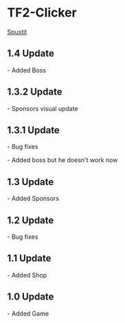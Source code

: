 # TF2-Clicker
[Spustit](https://vojtakdo.github.io/TF2-Clicker/)
<h2>1.4 Update</h2>
<p>- Added Boss</p>

<h2>1.3.2 Update</h2>
<p>- Sponsors visual update</p>

<h2>1.3.1 Update</h2>
<p>- Bug fixes</p>
<p>- Added boss but he doesn't work now</p>

<h2>1.3 Update</h2>
<p>- Added Sponsors</p>

<h2>1.2 Update</h2>
<p>- Bug fixes</p>

<h2>1.1 Update</h2>
<p>- Added Shop</p>

<h2>1.0 Update</h2>
<p>- Added Game</p>


